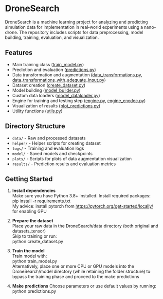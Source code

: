 # DroneSearch

DroneSearch is a machine learning project for analyzing and predicting simulation data for implementation in real-world experiments using a nano-drone.
The repository includes scripts for data preprocessing, model building, training, evaluation, and visualization.

## Features

- Main training class ([train_model.py](train_model.py))
- Prediction and evaluation ([predictions.py](predictions.py))
- Data transformation and augmentation ([data_transformations.py](data_transformations.py), [data_transformations_with_adequate_input.py](data_transformations_with_adequate_input.py))
- Dataset creation ([create_dataset.py](create_dataset.py))
- Model building ([model_builder.py](model_builder.py))
- Custom data loaders ([model_dataloader.py](model_dataloader.py))
- Engine for training and testing step ([engine.py](engine.py), [engine_encdec.py](engine_encdec.py))
- Visualization of results ([plot_predictions.py](plot_predictions.py))
- Utility functions ([utils.py](utils.py))

## Directory Structure

- `data/` - Raw and processed datasets
- `helper/` - Helper scripts for creating dataset
- `logs/` - Training and evaluation logs
- `model/` - Saved models and checkpoints
- `plots/` - Scripts for plots of data augmentation visualization
- `results/` - Prediction results and evaluation metrics

## Getting Started

1. **Install dependencies**  <br/>
   Make sure you have Python 3.8+ installed. Install required packages:<br/>
   pip install -r requirements.txt<br/>
   My advice: install pytorch from https://pytorch.org/get-started/locally/ for enabling GPU

2. **Prepare the dataset**<br/>
    Place your raw data in the DroneSearch/data directory (both original and datasets_tensor)<br/>
    Skip to training or run:<br/>
    python create_dataset.py

3. **Train the model**<br/>
    Train model with:<br/>
    python train_model.py<br/>
    Alternatively, place one or more CPU or GPU models into the DroneSearch/model directory (while retaining the folder structure) to bypass the training phase and proceed to the make predictions

4. **Make predictions**
    Choose parameters or use default values by running:<br/>
    python predictions.py
